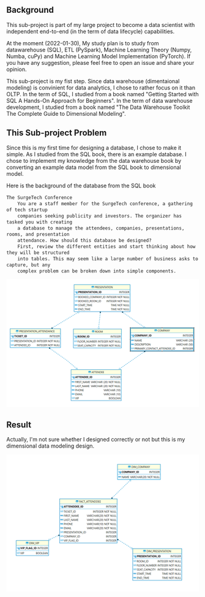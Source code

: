 
## Background

This sub-project is part of my large project to become a data scientist with independent end-to-end (in the term of data lifecycle) capabilities. 

At the moment (2022-01-30), My study plan is to study from datawarehouse (SQL), ETL (PySpark), Machine Learning Theory (Numpy, Numba, cuPy) and Machine Learning Model Implementation (PyTorch). If you have any suggestion, please feel free to open an issue and share your opinion.

This sub-project is my fist step. Since data warehouse (dimentaional modeling) is convinient for data analytics, I chose to rather focus on it than OLTP. In the term of SQL, I studied from a book named "Getting Started with SQL A Hands-On Approach for Beginners". In the term of data warehouse development, I studied from a book named "The Data Warehouse Toolkit The Complete Guide to Dimensional Modeling". 

## This Sub-project Problem

Since this is my first time for designing a database, I chose to make it simple. As I studied from the SQL book, there is an example database. I chose to implement my knowledge from the data warehouse book by converting an example data model from the SQL book to dimensional model.

Here is the background of the database from the SQL book

    The SurgeTech Conference
        You are a staff member for the SurgeTech conference, a gathering of tech startup
        companies seeking publicity and investors. The organizer has tasked you with creating
        a database to manage the attendees, companies, presentations, rooms, and presentation
        attendance. How should this database be designed?
        First, review the different entities and start thinking about how they will be structured
        into tables. This may seem like a large number of business asks to capture, but any
        complex problem can be broken down into simple components.

![Original data model](conference_OLTP_BEFORE.png)

## Result

Actually, I'm not sure whether I designed correctly or not but this is my dimensional data modeling design.

![Original data model](conference_OLAP_AFTER.png)